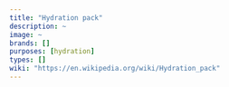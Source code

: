```yaml
---
title: "Hydration pack"
description: ~
image: ~
brands: []
purposes: [hydration]
types: []
wiki: "https://en.wikipedia.org/wiki/Hydration_pack"
---
```

